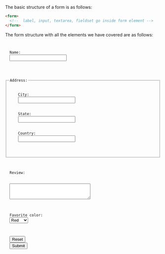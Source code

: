 The basic structure of a form is as follows:

```html
<form>
  <!--  label, input, textarea, fieldset go inside form element -->
</form>
```

The form structure with all the
elements we have covered are
as follows:

<codeblock language="html" type="lesson">
<code>
<form>
  <label>Name: </label>
  <input type="text" />
  <br /><br />
  <fieldset>
    <legend>Address:</legend>
    <label>City:</label>
    <input type="text" />
    <br />
    <label>State: </label>
    <input type="text" />
    <br />
    <label>Country: </label>
    <input type="text" />
    <br />
  </fieldset>
  <br />
  <label>Review:</label>
  <br />
  <textarea rows="3" cols="30"></textarea>
  <br /><br />
  <label>Favorite color: </label>
  <select>
    <option value="apple">Red</option>
    <option value="orange">Green</option>
    <option value="mango">Blue</option>
  </select>
  <br /><br />
  <button type="reset">Reset</button>
  <input type="submit" />
</form>
</code>
</codeblock>